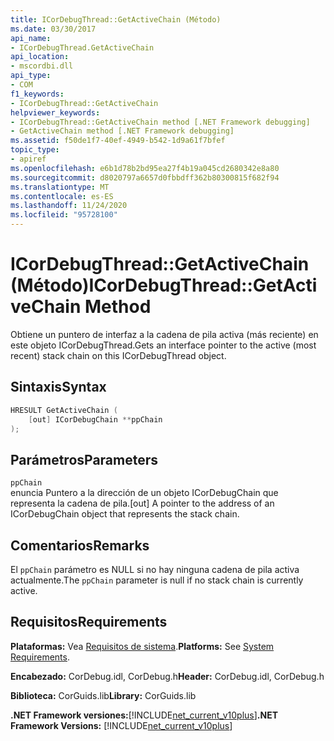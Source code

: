 ```yaml
---
title: ICorDebugThread::GetActiveChain (Método)
ms.date: 03/30/2017
api_name:
- ICorDebugThread.GetActiveChain
api_location:
- mscordbi.dll
api_type:
- COM
f1_keywords:
- ICorDebugThread::GetActiveChain
helpviewer_keywords:
- ICorDebugThread::GetActiveChain method [.NET Framework debugging]
- GetActiveChain method [.NET Framework debugging]
ms.assetid: f50de1f7-40ef-4949-b542-1d9a61f7bfef
topic_type:
- apiref
ms.openlocfilehash: e6b1d78b2bd95ea27f4b19a045cd2680342e8a80
ms.sourcegitcommit: d8020797a6657d0fbbdff362b80300815f682f94
ms.translationtype: MT
ms.contentlocale: es-ES
ms.lasthandoff: 11/24/2020
ms.locfileid: "95728100"
---
```

# <a name="icordebugthreadgetactivechain-method"></a><span data-ttu-id="1a5f1-102">ICorDebugThread::GetActiveChain (Método)</span><span class="sxs-lookup"><span data-stu-id="1a5f1-102">ICorDebugThread::GetActiveChain Method</span></span>

<span data-ttu-id="1a5f1-103">Obtiene un puntero de interfaz a la cadena de pila activa (más reciente) en este objeto ICorDebugThread.</span><span class="sxs-lookup"><span data-stu-id="1a5f1-103">Gets an interface pointer to the active (most recent) stack chain on this ICorDebugThread object.</span></span>  
  
## <a name="syntax"></a><span data-ttu-id="1a5f1-104">Sintaxis</span><span class="sxs-lookup"><span data-stu-id="1a5f1-104">Syntax</span></span>  
  
```cpp  
HRESULT GetActiveChain (  
    [out] ICorDebugChain **ppChain  
);  
```  
  
## <a name="parameters"></a><span data-ttu-id="1a5f1-105">Parámetros</span><span class="sxs-lookup"><span data-stu-id="1a5f1-105">Parameters</span></span>  

 `ppChain`  
 <span data-ttu-id="1a5f1-106">enuncia Puntero a la dirección de un objeto ICorDebugChain que representa la cadena de pila.</span><span class="sxs-lookup"><span data-stu-id="1a5f1-106">[out] A pointer to the address of an ICorDebugChain object that represents the stack chain.</span></span>  
  
## <a name="remarks"></a><span data-ttu-id="1a5f1-107">Comentarios</span><span class="sxs-lookup"><span data-stu-id="1a5f1-107">Remarks</span></span>  

 <span data-ttu-id="1a5f1-108">El `ppChain` parámetro es NULL si no hay ninguna cadena de pila activa actualmente.</span><span class="sxs-lookup"><span data-stu-id="1a5f1-108">The `ppChain` parameter is null if no stack chain is currently active.</span></span>  
  
## <a name="requirements"></a><span data-ttu-id="1a5f1-109">Requisitos</span><span class="sxs-lookup"><span data-stu-id="1a5f1-109">Requirements</span></span>  

 <span data-ttu-id="1a5f1-110">**Plataformas:** Vea [Requisitos de sistema](../../get-started/system-requirements.md).</span><span class="sxs-lookup"><span data-stu-id="1a5f1-110">**Platforms:** See [System Requirements](../../get-started/system-requirements.md).</span></span>  
  
 <span data-ttu-id="1a5f1-111">**Encabezado:** CorDebug.idl, CorDebug.h</span><span class="sxs-lookup"><span data-stu-id="1a5f1-111">**Header:** CorDebug.idl, CorDebug.h</span></span>  
  
 <span data-ttu-id="1a5f1-112">**Biblioteca:** CorGuids.lib</span><span class="sxs-lookup"><span data-stu-id="1a5f1-112">**Library:** CorGuids.lib</span></span>  
  
 <span data-ttu-id="1a5f1-113">**.NET Framework versiones:**[!INCLUDE[net_current_v10plus](../../../../includes/net-current-v10plus-md.md)]</span><span class="sxs-lookup"><span data-stu-id="1a5f1-113">**.NET Framework Versions:** [!INCLUDE[net_current_v10plus](../../../../includes/net-current-v10plus-md.md)]</span></span>
